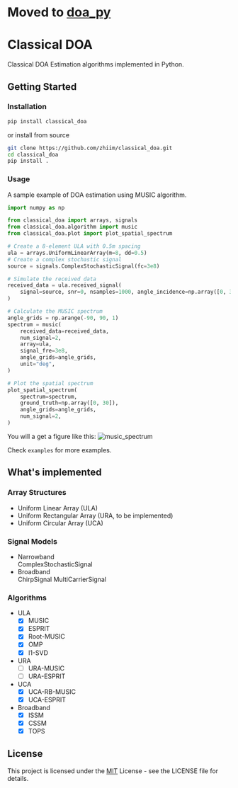 # Moved to [doa_py](https://github.com/zhiim/doa_py)

# Classical DOA

Classical DOA Estimation algorithms implemented in Python.

## Getting Started

### Installation

```bash
pip install classical_doa
```

or install from source

```bash
git clone https://github.com/zhiim/classical_doa.git
cd classical_doa
pip install .
```

### Usage

A sample example of DOA estimation using MUSIC algorithm.

```python
import numpy as np

from classical_doa import arrays, signals
from classical_doa.algorithm import music
from classical_doa.plot import plot_spatial_spectrum

# Create a 8-element ULA with 0.5m spacing
ula = arrays.UniformLinearArray(m=8, dd=0.5)
# Create a complex stochastic signal
source = signals.ComplexStochasticSignal(fc=3e8)

# Simulate the received data
received_data = ula.received_signal(
    signal=source, snr=0, nsamples=1000, angle_incidence=np.array([0, 30]), unit="deg"
)

# Calculate the MUSIC spectrum
angle_grids = np.arange(-90, 90, 1)
spectrum = music(
    received_data=received_data,
    num_signal=2,
    array=ula,
    signal_fre=3e8,
    angle_grids=angle_grids,
    unit="deg",
)

# Plot the spatial spectrum
plot_spatial_spectrum(
    spectrum=spectrum,
    ground_truth=np.array([0, 30]),
    angle_grids=angle_grids,
    num_signal=2,
)
```

You will a get a figure like this:
![music_spectrum](https://github.com/zhiim/classical_doa/blob/master/pics/music_spectrum.svg)

Check `examples` for more examples.

## What's implemented

### Array Structures

- Uniform Linear Array (ULA)
- Uniform Rectangular Array (URA, to be implemented)
- Uniform Circular Array (UCA)

### Signal Models

- Narrowband  
  ComplexStochasticSignal
- Broadband  
  ChirpSignal
  MultiCarrierSignal

### Algorithms

- ULA
  - [x] MUSIC
  - [x] ESPRIT
  - [x] Root-MUSIC
  - [x] OMP
  - [x] l1-SVD
- URA
  - [ ] URA-MUSIC
  - [ ] URA-ESPRIT
- UCA
  - [x] UCA-RB-MUSIC
  - [x] UCA-ESPRIT
- Broadband
  - [x] ISSM
  - [x] CSSM
  - [x] TOPS

## License

This project is licensed under the [MIT](LICENSE) License - see the LICENSE file for details.

